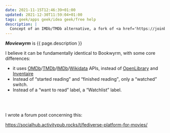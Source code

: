 ```yaml
---
date: 2021-11-15T12:46:39+01:00
updated: 2021-12-30T11:59:04+01:00
tags: geek/apps geek/idea geek/free help
description: |
  Concept of an IMDb/TMDb alternative, a fork of <a href='https://joinbookwyrm.org' target='_blank' title='Bookwyrm'>Bookwyrm</a> made for movies.
---
```

<cite>**Moviewyrm**</cite> is {{ page.description }}

I believe it can be fundamentally identical to Bookwyrm, with some core differences:
- it uses [OMDb](https://www.omdbapi.com/ 'Open Movie Database API')/[TMDb](https://themoviedb.org 'The Moviie Database')/[IMDb](https://imdb.com 'Internet Movie Database')/[Wikidata](https://wikidata.org 'Wikidata') APIs, instead of [OpenLibrary](https://openlibrary.org 'Open Library') and [Inventaire](https://inventaire.io 'Inventaire')
- Instead of <q>started reading</q> and <q>finished reading</q>, only a <q>watched</q> switch.
- Instead of a <q>want to read</q> label, a <q>Watchlist</q> label.

<br>
<br>

I wrote a forum post concerning this:

https://socialhub.activitypub.rocks/t/fediverse-platform-for-movies/